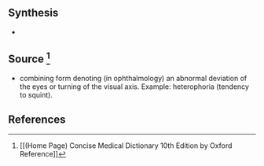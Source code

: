 ## Synthesis
- 
## Source [^1]
- combining form denoting (in ophthalmology) an abnormal deviation of the eyes or turning of the visual axis. Example: heterophoria (tendency to squint).
## References

[^1]: [[(Home Page) Concise Medical Dictionary 10th Edition by Oxford Reference]]